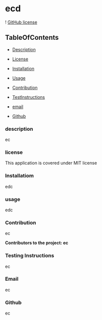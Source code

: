 # ecd

! [GitHub license](https://img.shields.io/badge/license-MIT-blue.svg)

## TableOfContents


* [Description](#description)

* [License](#license)

* [Installation](#installation)

* [Usage](#usage)

* [Contribution](#contribution)

* [TestInstructions](#testInstructions)

* [email](#email)

* [Github](#github)



### description
ec  

### license
This application is covered under MIT license


### Installatiom
edc

### usage
edc

### Contribution
ec

__Contributors to the project: ec__

### Testing Instructions
ec

### Email
ec

### Github
ec
